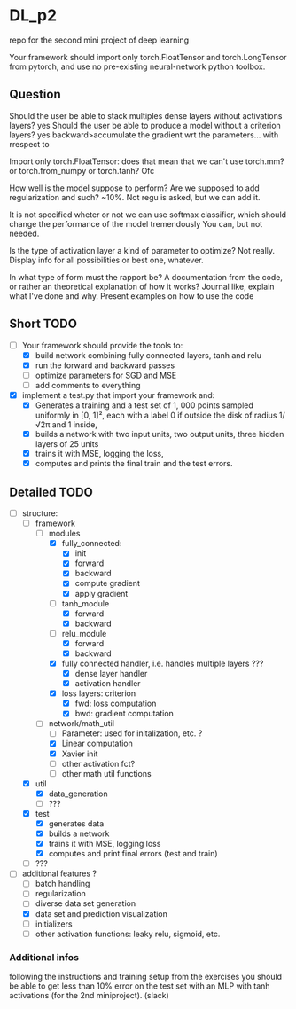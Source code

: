 # DL_p2
repo for the second mini project of deep learning

Your framework should import only torch.FloatTensor and torch.LongTensor from pytorch, and
use no pre-existing neural-network python toolbox.


## Question
Should the user be able to stack multiples dense layers without activations layers? yes
Should the user be able to produce a model without a criterion layers? yes
backward>accumulate the gradient wrt the parameters... with rrespect to


Import only torch.FloatTensor: does that mean that we can't use torch.mm? or torch.from_numpy or torch.tanh?
Ofc

How well is the model suppose to perform? Are we supposed to add regularization and such?
~10%. Not regu is asked, but we can add it.

It is not specified wheter or not we can use softmax classifier, which should change the performance of the model tremendously
You can, but not needed.

Is the type of activation layer a kind of parameter to optimize?
Not really. Display info for all possibilities or best one, whatever.

In what type of form must the rapport be? A documentation from the code, or rather an theoretical explanation of how it works?
Journal like, explain what I've done and why. Present examples on how to use the code

## Short TODO

- [ ] Your framework should provide the tools to:
    - [x] build network combining fully connected layers, tanh and relu
    - [x] run the forward and backward passes
    - [ ] optimize parameters for SGD and MSE
    - [ ] add comments to everything
- [x] implement a test.py that import your framework and:
    - [x] Generates a training and a test set of 1, 000 points sampled uniformly in \[0, 1\]², each with a
label 0 if outside the disk of radius 1/√2π and 1 inside,
    - [x] builds a network with two input units, two output units, three hidden layers of 25 units
    - [x] trains it with MSE, logging the loss,
    - [x] computes and prints the final train and the test errors.

## Detailed TODO
- [ ] structure:
    - [ ] framework
        - [ ] modules
            - [x] fully_connected:
                - [x] init
                - [x] forward
                - [X] backward
                - [x] compute gradient
                - [x] apply gradient
            - [ ] tanh_module
                - [x] forward
                - [x] backward
            - [ ] relu_module
                - [x] forward
                - [x] backward
            - [x] fully connected handler, i.e. handles multiple layers ???
                - [x] dense layer handler
                - [x] activation handler
            - [x] loss layers: criterion
                - [x] fwd: loss computation
                - [x] bwd: gradient computation
        - [ ] network/math_util
            - [ ] Parameter: used for initalization, etc. ?
            - [x] Linear computation
            - [x] Xavier init
            - [ ] other activation fct?
            - [ ] other math util functions
    - [x] util
        - [x] data_generation
        - [ ] ???
    - [x] test
        - [x] generates data
        - [x] builds a network
        - [x] trains it with MSE, logging loss
        - [x] computes and print final errors (test and train)
    - [ ] ???
- [ ] additional features ?
    - [ ] batch handling
    - [ ] regularization
    - [ ] diverse data set generation
    - [x] data set and prediction visualization
    - [ ] initializers
    - [ ] other activation functions: leaky relu, sigmoid, etc.

### Additional infos
following the instructions and training setup from the exercises you should be able to get less than 10% error on the test set with an MLP with tanh activations (for the 2nd miniproject). (slack)
